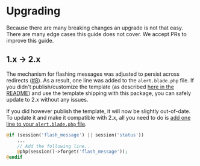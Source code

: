 # Upgrading

Because there are many breaking changes an upgrade is not that easy. There are many edge cases this guide does not cover. We accept PRs to improve this guide.

## 1.x -> 2.x
The mechanism for flashing messages was adjusted to persist across redirects ([#8](https://github.com/ubient/laravel-flash-message/issues/8)).  As a result, one line was added to the `alert.blade.php` file.
If you didn't publish/customize the template (as described [here in the README](README.md#customizing-the-template)) and use the template shipping with this package, you can safely update to 2.x without any issues.

If you did however publish the template, it will now be slightly out-of-date.
To update it and make it compatible with 2.x, all you need to do is [add one line to your `alert.blade.php` file](https://github.com/ubient/laravel-flash-message/commit/0e25c47b889eb168146773912f7e7577a989e838#diff-efa7508de9508f985738c4dbb5b6147b).
```php
@if (session('flash_message') || session('status'))
    ...
    // Add the following line..
    @php(session()->forget('flash_message'));
@endif
```
